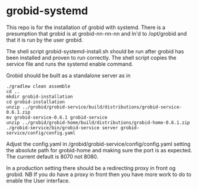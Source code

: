 # grobid-systemd

This repo is for the installation of grobid with systemd.
There is a presumption that grobid is at grobid-nn-nn-nn and ln'd to /opt/grobid and that it is run by the user grobid.

The shell script grobid-systemd-install.sh should be run after grobid has been installed and proven to run correctly.
The shell script copies the service file and runs the systemd enable command.

Grobid should be built as a standalone server as in 

~~~
./gradlew clean assemble
cd ..
mkdir grobid-installation
cd grobid-installation
unzip ../grobid/grobid-service/build/distributions/grobid-service-0.6.1.zip
mv grobid-service-0.6.1 grobid-service
unzip ../grobid/grobid-home/build/distributions/grobid-home-0.6.1.zip
./grobid-service/bin/grobid-service server grobid-service/config/config.yaml
~~~

Adjust the config.yaml in /grobid/grobid-service/config/config.yaml setting the absolute path for grobid-home and making sure the port is as expected. The current default is 8070 not 8080.

In a production setting there should be a redirecting proxy in front og grobid. NB If you do have a proxy in front then you have more work to do to enable the User interface.
